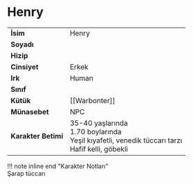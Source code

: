 # Henry   
  
  
|  |  |  
|---|---|  
| **İsim** | Henry |  
| **Soyadı** |  |  
| **Hizip** |  |  
| **Cinsiyet** | Erkek |  
| **Irk** | Human |  
| **Sınıf** |  |  
| **Kütük** | [[Warbonter]] |  
| **Münasebet** | NPC |  
| **Karakter Betimi** | 35-40 yaşlarında<br>1.70 boylarında<br>Yeşil kıyafetli, venedik tüccarı tarzı<br>Hafif kelli, göbekli |  
  
  
!!! note inline end "Karakter Notları"  
	Şarap tüccarı  
  